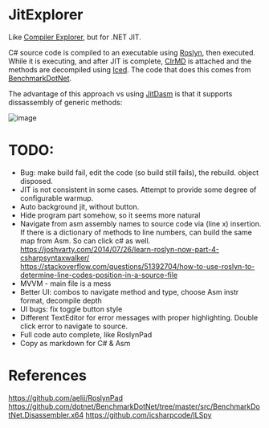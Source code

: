 # JitExplorer

Like [Compiler Explorer](https://godbolt.org/), but for .NET JIT.

C# source code is compiled to an executable using [Roslyn](https://github.com/dotnet/roslyn), then executed. While it is executing, and after JIT is complete, [ClrMD](https://github.com/microsoft/clrmd) is attached and the methods are decompiled using [Iced](https://github.com/0xd4d/iced). The code that does this comes from [BenchmarkDotNet](https://github.com/dotnet/BenchmarkDotNet/tree/master/src/BenchmarkDotNet.Disassembler.x64).

The advantage of this approach vs using [JitDasm](https://github.com/0xd4d/JitDasm) is that it supports dissassembly of generic methods:

![image](https://user-images.githubusercontent.com/12851828/86552967-4cf02a80-befe-11ea-85f9-acabab89cd3b.png)

# TODO:

- Bug: make build fail, edit the code (so build still fails), the rebuild. object disposed.
- JIT is not consistent in some cases. Attempt to provide some degree of configurable warmup.
- Auto background jit, without button.
- Hide program part somehow, so it seems more natural
- Navigate from asm assembly names to source code via (line x) insertion. If there is a dictionary of methods to line numbers, can build the same map from Asm. So can click c# as well. 
https://joshvarty.com/2014/07/26/learn-roslyn-now-part-4-csharpsyntaxwalker/
https://stackoverflow.com/questions/51392704/how-to-use-roslyn-to-determine-line-codes-position-in-a-source-file
- MVVM - main file is a mess
- Better UI: combos to navigate method and type, choose Asm instr format, decompile depth
- UI bugs: fix toggle button style
- Different TextEditor for error messages with proper highlighting. Double click error to navigate to source.
- Full code auto complete, like RoslynPad
- Copy as markdown for C# & Asm


# References

https://github.com/aelij/RoslynPad
https://github.com/dotnet/BenchmarkDotNet/tree/master/src/BenchmarkDotNet.Disassembler.x64
https://github.com/icsharpcode/ILSpy

